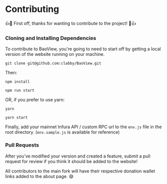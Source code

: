 # Contributing

👍🎉 First off, thanks for wanting to contribute to the project! 🎉👍

### Cloning and Installing Dependencies
To contribute to BaoView, you're going to need to start off by getting a local
version of the website running on your machine.

`git clone git@github.com:clabby/BaoView.git`

Then:

`npm install`

`npm run start`

OR, if you prefer to use yarn:

`yarn`

`yarn start`

Finally, add your mainnet Infura API / custom RPC url to the `env.js` file in the root directory. (`env.sample.js` is available for reference)

### Pull Requests

After you've modified your version and created a feature, submit a pull request for review if you think it should be added to the website!

All contributors to the main fork will have their respective donation wallet links added to the about page. :smile:
